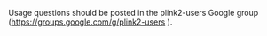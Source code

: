 Usage questions should be posted in the plink2-users Google group (https://groups.google.com/g/plink2-users ).
